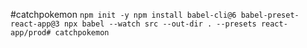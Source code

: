 #catchpokemon
`npm init -y
npm install babel-cli@6 babel-preset-react-app@3
npx babel --watch src --out-dir . --presets react-app/prod# catchpokemon`
